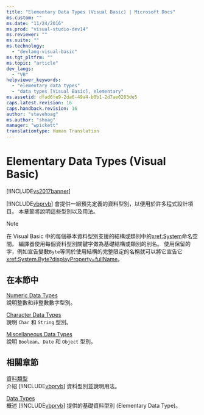 ```yaml
---
title: "Elementary Data Types (Visual Basic) | Microsoft Docs"
ms.custom: ""
ms.date: "11/24/2016"
ms.prod: "visual-studio-dev14"
ms.reviewer: ""
ms.suite: ""
ms.technology: 
  - "devlang-visual-basic"
ms.tgt_pltfrm: ""
ms.topic: "article"
dev_langs: 
  - "VB"
helpviewer_keywords: 
  - "elementary data types"
  - "data types [Visual Basic], elementary"
ms.assetid: dfad6fe9-2da6-49a4-b0b1-2d7ae0283de5
caps.latest.revision: 16
caps.handback.revision: 16
author: "stevehoag"
ms.author: "shoag"
manager: "wpickett"
translationtype: Human Translation
---
```

# Elementary Data Types (Visual Basic)
[!INCLUDE[vs2017banner](../../../../csharp/includes/vs2017banner.md)]

[!INCLUDE[vbprvb](../../../../csharp/programming-guide/concepts/linq/includes/vbprvb_md.md)] 會提供一組預先定義的資料型別，以便用於許多程式設計項目。  本章節將說明這些型別以及用法。  
  
> [!NOTE]
>  在 Visual Basic 中的每個基本資料型別支援的結構或類別中的<xref:System>命名空間。  編譯器使用每個資料型別關鍵字做為基礎結構或類別的別名。  使用保留的字，例如宣告變數`Byte`等同於使用結構的完整限定的名稱就可以將它宣告它<xref:System.Byte?displayProperty=fullName>。  
  
## 在本節中  
 [Numeric Data Types](../../../../visual-basic/programming-guide/language-features/data-types/numeric-data-types.md)  
 說明整數和非整數數字型別。  
  
 [Character Data Types](../../../../visual-basic/programming-guide/language-features/data-types/character-data-types.md)  
 說明 `Char` 和 `String` 型別。  
  
 [Miscellaneous Data Types](../../../../visual-basic/programming-guide/language-features/data-types/miscellaneous-data-types.md)  
 說明 `Boolean`、`Date` 和 `Object` 型別。  
  
## 相關章節  
 [資料類型](../../../../visual-basic/programming-guide/language-features/data-types/index.md)  
 介紹 [!INCLUDE[vbprvb](../../../../csharp/programming-guide/concepts/linq/includes/vbprvb_md.md)] 資料型別並說明用法。  
  
 [Data Types](../../../../visual-basic/language-reference/data-types/data-type-summary.md)  
 概述 [!INCLUDE[vbprvb](../../../../csharp/programming-guide/concepts/linq/includes/vbprvb_md.md)] 提供的基礎資料型別 \(Elementary Data Type\)。